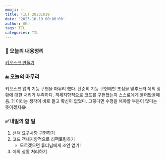 ```yaml
---
emoji: ✨
title: TIL) 20231019
date: '2023-10-19 00:00:00'
author: 화나
tags: TIL
categories: TIL
---
```


### 📝 오늘의 내용정리

[키오스크 만들기](https://hwana.github.io/naebaecamp/project/java-solo-project/) 

### 🔚 오늘의 마무리

키오스크 앱의 기능 구현을 마무리 했다. 단순히 기능 구현에만 초점을 맞추느라 예외 상황에 대한 처리가 부족하다. 객체지향적으로 코드를 구현했는지 스스로에게 물어봤을때 음..?! 이라는 생각이 바로 들고 확신이 없었다. 그렇다면 수정을 해야할 부분이 많다는 뜻이겠지😂 

### ✅내일의 할 일

1. 선택 요구사항 구현하기
2. 코드 객체지향적으로 리팩토링하기
    - 모르겠으면 튜터님에게 조언 얻기!
3. 예외 상황 처리하기


